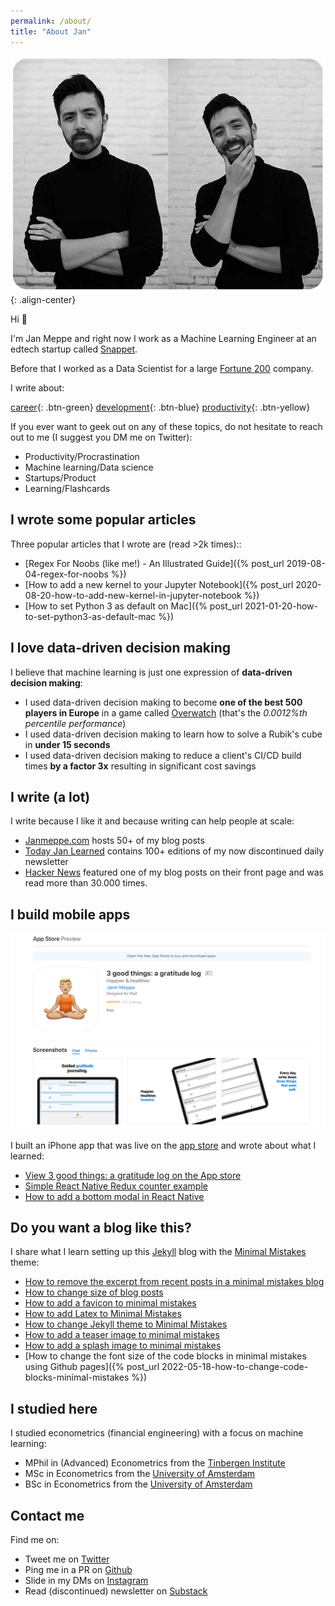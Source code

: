 ```yaml
---
permalink: /about/
title: "About Jan"
---
```


<!-- <img src="/assets/images/profile-pic-blue-round.png" style="max-height: 300px">{: .align-center} -->
<img src="/assets/images/bio-photo5.jpg" style="max-height: 500px">{: .align-center}


Hi 👋

I'm Jan Meppe and right now I work as a Machine Learning Engineer at an edtech startup called [Snappet](https://www.snappet.org/).

Before that I worked as a Data Scientist for a large [Fortune 200](https://en.wikipedia.org/wiki/Fortune_500) company.

I write about:

[career](#link){: .btn-green}
[development](#link){: .btn-blue}
[productivity](#link){: .btn-yellow}

If you ever want to geek out on any of these topics, do not hesitate to reach out to me (I suggest you DM me on Twitter):

* Productivity/Procrastination
* Machine learning/Data science
* Startups/Product
* Learning/Flashcards

## I wrote some popular articles

Three popular articles that I wrote are (read >2k times)::

* [Regex For Noobs (like me!) - An Illustrated Guide]({% post_url 2019-08-04-regex-for-noobs %})
* [How to add a new kernel to your Jupyter Notebook]({% post_url 2020-08-20-how-to-add-new-kernel-in-jupyter-notebook %})
* [How to set Python 3 as default on Mac]({% post_url 2021-01-20-how-to-set-python3-as-default-mac %})

<!-- Here are some of my blog posts loosely organised by topic.

- Most popular (read >2000 times)
  - [Regex For Noobs (like me!) - An Illustrated Guide]({% post_url 2019-08-04-regex-for-noobs %})
  - [How to add a new kernel to your Jupyter Notebook]({% post_url 2020-08-20-how-to-add-new-kernel-in-jupyter-notebook %})
  - [How to set Python 3 as default on Mac]({% post_url 2021-01-20-how-to-set-python3-as-default-mac %})
- What keeps me busy as an ML engineer
  - [Show your work: Writing complex SQL queries]({% post_url 2022-05-10-show-your-work-sql %})
  - [Show your work: Automating cloud infrastructure using infrastructure-as-code]({% post_url 2022-04-29-show-your-work-create-testset-automation %})
- Python
  - [How to structure your python code]({% post_url 2022-04-05-basic-setup %})
  - [How to scale up your code]({% post_url 2022-03-01-how-to-scale-up-your-code %})
  - [How to set up your Python projects with conda and poetry]({% post_url 2021-11-29-how-to-set-up-your-python-projects %})
  - [How to see log messages while unit testing in pycharm]({% post_url 2021-12-03-how-to-add-logging-to-pycharm-tests %})
  - [Plotting with Matplotlib]({% post_url 2019-12-24-Plotting-with-Matplotlib %})
  - [How to set up a React and Flask project]({% post_url 2020-07-17-react-flask-setup %})
- SQL
  - [Three tips for writing better SQL]({% post_url 2022-05-10-show-your-work-sql %})
  - [AWS Athena Cookbook]({% post_url 2022-06-07-aws-athena-cookbook %})
- Docker
  - [Docker optimization trick: install your dependencies first and your code second]({% post_url 2022-03-17-docker-optimisation %})
- AWS
  - [Our Amazon Sagemaker Processing job setup]({% post_url 2021-12-06-our-sagemaker-processing-jobs-setup %})
- Testing
  - [Refactoring code so that it becomes easier to test]({% post_url 2022-05-27-refactoring-using-tdd %})
- Time management, procrastination, and motivation
  - [The Maker vs Manager Problem]({% post_url 2019-07-26-makers-vs-manager %})
  - [There can only be two reasons why you are procrastinating]({% post_url 2020-11-21-motivation %})
  - [Dan Harmon's Advice for Overcoming Writer's Block]({% post_url 2022-05-20-dan-harmon-writing-advice %})
  - [Don't put your scale under your bed]({% post_url 2022-05-30-dont-put-your-scale-under-your-bed %})
- How to make good flashcards for optimal learning
  - [Make your Anki flashcards atomic]({% post_url 2020-10-24-atomic-anki-cards %})
  - [Don't mistake the internet's intelligence for your own]({% post_url 2021-11-25-dont-confuse-intelligence %})
- How to take better notes
  - [Filling my first Field Notes]({% post_url 2020-10-14-field-notes-1 %})
  - [How to take more useful paper notes]({% post_url 2021-05-21-notes-on-paper-notes %})
- Startups/building product
  - [Product thinking framework: transform waste]({% post_url 2021-07-14-product-thinking-framework-waste %})
  - [Why are instagram, facebook, and twitter so damn addicting?]({% post_url 2020-10-25-addicting-tech %})
  - [What is a startup?]({% post_url 2021-07-08-what-is-a-startup %})
  - [You can always kill the feature]({% post_url 2021-07-15-you-can-always-kill-the-feature %}) -->

## I love data-driven decision making

I believe that machine learning is just one expression of **data-driven decision making**:

* I used data-driven decision making to become **one of the best 500 players in Europe** in a game called [Overwatch](https://playoverwatch.com/en-gb/) (that's the *0.0012%th percentile performance*)
* I used data-driven decision making to learn how to solve a Rubik's cube in **under 15 seconds**
* I used data-driven decision making to reduce a client's CI/CD build times **by a factor 3x** resulting in significant cost savings

## I write (a lot)

I write because I like it and because writing can help people at scale:

* [Janmeppe.com](https://www.janmeppe.com/) hosts 50+ of my blog posts
* [Today Jan Learned](https://janmeppe.substack.com/) contains 100+ editions of my now discontinued daily newsletter
* [Hacker News](https://news.ycombinator.com/item?id=20608032) featured one of my blog posts on their front page and was read more than 30.000 times.



## I build mobile apps

<img src="/assets/images/3-good-things.png" style="max-height: 400px">

I built an iPhone app that was live on the [app store](https://apps.apple.com/nl/app/3-good-things-a-gratitude-log/id1569794018?l=en) and wrote about what I learned:

* [View 3 good things: a gratitude log on the App store](https://apps.apple.com/nl/app/3-good-things-a-gratitude-log/id1569794018?l=en)
* [Simple React Native Redux counter example
](https://www.janmeppe.com/blog/simple-react-native-redux-counter/)
* [How to add a bottom modal in React Native
](https://www.janmeppe.com/blog/how-to-add-bottom-modal-react-native/)

## Do you want a blog like this?

I share what I learn setting up this [Jekyll](https://jekyllrb.com/docs/themes/) blog with the [Minimal Mistakes](https://mmistakes.github.io/minimal-mistakes/) theme:

* [How to remove the excerpt from recent posts in a minimal mistakes blog](https://www.janmeppe.com/blog/how-to-remove-excerpt-from-archive-item/)
* [How to change size of blog posts](https://www.janmeppe.com/blog/personal-blog-minimal-mistakes/)
* [How to add a favicon to minimal mistakes](https://www.janmeppe.com/blog/personal-blog-minimal-mistakes/)
* [How to add Latex to Minimal Mistakes](https://www.janmeppe.com/blog/How-to-add-mathjax-to-minimal-mistakes/)
* [How to change Jekyll theme to Minimal Mistakes](https://www.janmeppe.com/blog/how-to-change-theme-to-minimal-mistakes/)
* [How to add a teaser image to minimal mistakes](https://www.janmeppe.com/blog/add-teaser-to-minimal-mistakes/)
* [How to add a splash image to minimal mistakes](https://www.janmeppe.com/blog/how-to-add-splash-to-minimal-mistakes/)
* [How to change the font size of the code blocks in minimal mistakes using Github pages]({% post_url 2022-05-18-how-to-change-code-blocks-minimal-mistakes %})

## I studied here

I studied econometrics (financial engineering) with a focus on machine learning: 

* MPhil in (Advanced) Econometrics from the [Tinbergen Institute](https://www.tinbergen.nl/home)
* MSc in Econometrics from the [University of Amsterdam](https://www.uva.nl/en)
* BSc in Econometrics from the [University of Amsterdam](https://www.uva.nl/en)

## Contact me

Find me on:

* Tweet me on [Twitter](https://twitter.com/Janmeppe)
* Ping me in a PR on [Github](https://github.com/rainymood)
* Slide in my DMs on [Instagram](https://www.instagram.com/janmeppe/)
* Read (discontinued) newsletter on [Substack](https://janmeppe.substack.com)

<!-- I code:

* I do machine learning stuff in **Python** with **TensorFlow/Keras**, **Scikit-learn**, **Pandas**, and **Numpy**
* I do web stuff in **JavaScript** with **React**, **React-native**, and **Node.js**

[Here](https://docs.google.com/document/d/1utv_GYHvGBNxgESQV14KaLHvbMk5COme7LNIu5yaxl8/edit?usp=sharing) is a list of some of the technical things that I've worked on.  -->
